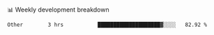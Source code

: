 📊 Weekly development breakdown
<!--START_SECTION:waka-->

```text
Other        3 hrs           ████████████████████▓░░░░   82.92 %
```

<!--END_SECTION:waka-->

